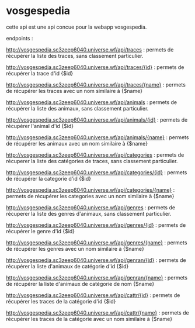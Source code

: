 # vosgespedia

cette api est une api concue pour la webapp vosgespedia.

endpoints :


http://vosgespedia.sc3zeep6040.universe.wf/api/traces : permets de récupérer la liste des traces, sans classement particulier.

http://vosgespedia.sc3zeep6040.universe.wf/api/traces/{id} : permets de récupérer la trace d'id {$id}

http://vosgespedia.sc3zeep6040.universe.wf/api/traces/{name} : permets de récupérer les traces avec un nom similaire à {$name}


http://vosgespedia.sc3zeep6040.universe.wf/api/animals : permets de récupérer la liste des animaux, sans classement particulier.

http://vosgespedia.sc3zeep6040.universe.wf/api/animals/{id} : permets de récupérer l'animal d'id {$id}

http://vosgespedia.sc3zeep6040.universe.wf/api/animals/{name} : permets de récupérer les animaux avec un nom similaire à {$name}


http://vosgespedia.sc3zeep6040.universe.wf/api/categories : permets de récuperer la liste des catégories de traces, sans classement particulier.

http://vosgespedia.sc3zeep6040.universe.wf/api/categories/{id} : permets de récupérer la categorie d'id {$id}

http://vosgespedia.sc3zeep6040.universe.wf/api/categories/{name} : permets de récupérer les categories avec un nom similaire à {$name}


http://vosgespedia.sc3zeep6040.universe.wf/api/genres : permets de récuperer la liste des genres d'animaux, sans classement particulier.

http://vosgespedia.sc3zeep6040.universe.wf/api/genres/{id} : permets de récupérer le genre d'id {$id}

http://vosgespedia.sc3zeep6040.universe.wf/api/genres/{name} : permets de récupérer les genres avec un nom similaire à {$name}


http://vosgespedia.sc3zeep6040.universe.wf/api/genran/{id} : permets de récupérer la liste d'animaux de catégorie d'id {$id}

http://vosgespedia.sc3zeep6040.universe.wf/api/genran/{name} : permets de récupérer la liste d'animaux de catégorie de nom {$name}


http://vosgespedia.sc3zeep6040.universe.wf/api/cattr/{id} : permets de récupérer les traces de la catégorie d'id {$id}

http://vosgespedia.sc3zeep6040.universe.wf/api/cattr/{name} : permets de récupérer les traces de la catégorie avec un nom similaire à {$name}